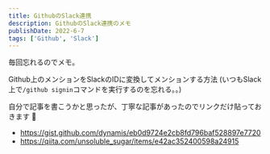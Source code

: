 ```yaml
---
title: GithubのSlack連携
description: GithubのSlack連携のメモ
publishDate: 2022-6-7
tags: ['Github', 'Slack']
---
```


毎回忘れるのでメモ。

Github上のメンションをSlackのIDに変換してメンションする方法
(いつもSlack上で`/github signin`コマンドを実行するのを忘れる。。)

自分で記事を書こうかと思ったが、丁寧な記事があったのでリンクだけ貼っておきます 📝

- https://gist.github.com/dynamis/eb0d9724e2cb8fd796baf528897e7720
- https://qiita.com/unsoluble_sugar/items/e42ac352400598a24915
